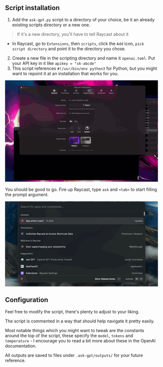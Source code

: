 ## Script installation

1. Add the `ask-gpt.py` script to a directory of your choice, be it an already existing scripts directory or a new one. 
  > If it's a new directory, you'll have to tell Raycast about it 
  - In Raycast, go to `Extensions`, then `scripts`, click the `Add` icon, `pick script directory` and point it to the directory you chose.
2. Create a new file in the scripting directory and name it `openai.toml`. Put your API key in it like `apikey = "sk-abcde"`
3. This script references `#!/usr/bin/env python3` for Python, but you might want to repoint it at an installation that works for you.

<p align="center">
  <img width="600" src="../assets/ask-gpt-raycast-installation.gif">
</p>

You should be good to go. Fire up Raycast, type `ask` and `<tab>` to start filling the prompt argument.

<p align="center">
  <img width="600" src="../assets/ask-gpt-raycast-ask-chat.gif">
</p>

## Configuration

Feel free to modify the script, there's plenty to adjust to your liking. 

The script is commented in a way that should help navigate it pretty easily.

Most notable things which you might want to tweak are the constants around the top of the script, these specify the `model`, `tokens` and `temperature` - I encourage you to read a bit more about these in the OpenAI documentation. 

All outputs are saved to files under `.ask-gpt/outputs/` for your future reference.
